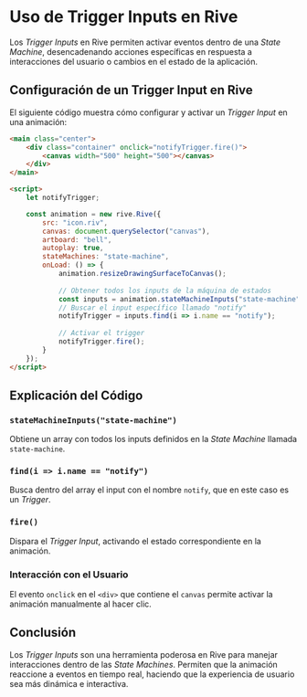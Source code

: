 # Uso de Trigger Inputs en Rive

Los *Trigger Inputs* en Rive permiten activar eventos dentro de una *State Machine*, desencadenando acciones específicas en respuesta a interacciones del usuario o cambios en el estado de la aplicación.

## Configuración de un Trigger Input en Rive

El siguiente código muestra cómo configurar y activar un *Trigger Input* en una animación:

```html
<main class="center">
    <div class="container" onclick="notifyTrigger.fire()">
        <canvas width="500" height="500"></canvas>
    </div>
</main>

<script>
    let notifyTrigger;

    const animation = new rive.Rive({
        src: "icon.riv",
        canvas: document.querySelector("canvas"),
        artboard: "bell",
        autoplay: true,
        stateMachines: "state-machine",
        onLoad: () => {
            animation.resizeDrawingSurfaceToCanvas();
            
            // Obtener todos los inputs de la máquina de estados
            const inputs = animation.stateMachineInputs("state-machine");
            // Buscar el input específico llamado "notify"
            notifyTrigger = inputs.find(i => i.name == "notify");
            
            // Activar el trigger
            notifyTrigger.fire();
        }
    });
</script>
```

## Explicación del Código

### `stateMachineInputs("state-machine")`
Obtiene un array con todos los inputs definidos en la *State Machine* llamada `state-machine`.

### `find(i => i.name == "notify")`
Busca dentro del array el input con el nombre `notify`, que en este caso es un *Trigger*.

### `fire()`
Dispara el *Trigger Input*, activando el estado correspondiente en la animación.

### Interacción con el Usuario
El evento `onclick` en el `<div>` que contiene el `canvas` permite activar la animación manualmente al hacer clic.

## Conclusión
Los *Trigger Inputs* son una herramienta poderosa en Rive para manejar interacciones dentro de las *State Machines*. Permiten que la animación reaccione a eventos en tiempo real, haciendo que la experiencia de usuario sea más dinámica e interactiva.
